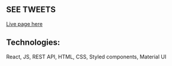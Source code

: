 ## SEE TWEETS

[Live page here](https://emsheremeta.github.io/seeTweets/)

## Technologies:

React, JS, REST API, HTML, CSS, Styled components, Material UI
